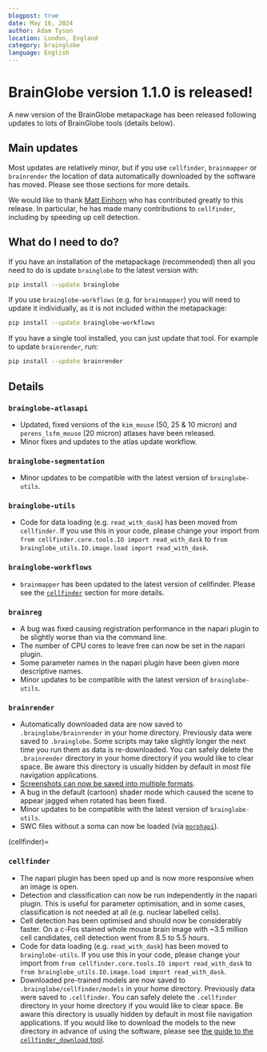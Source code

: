 ```yaml
---
blogpost: true
date: May 16, 2024
author: Adam Tyson
location: London, England
category: brainglobe
language: English
---
```


# BrainGlobe version 1.1.0 is released!

A new version of the BrainGlobe metapackage has been released following updates to lots of BrainGlobe tools 
(details below). 

## Main updates
Most updates are relatively minor, but if you use `cellfinder`, `brainmapper` or `brainrender` the 
location of data automatically downloaded by the software has moved. Please see those sections for more details.

We would like to thank [Matt Einhorn](https://github.com/matham) who has contributed greatly to this 
release. In particular, he has made many contributions to `cellfinder`, including by speeding up cell detection. 

## What do I need to do?
If you have an installation of the metapackage (recommended) then all you need to do is update `brainglobe` to the 
latest version with:
```bash
pip install --update brainglobe
```

If you use `brainglobe-workflows` (e.g. for `brainmapper`) you will need to update it individually, as it is not 
included within the metapackage:
```bash
pip install --update brainglobe-workflows
```

If you have a single tool installed, you can just update that tool. For example to update `brainrender`, run:
```bash
pip install --update brainrender
```

## Details
### `brainglobe-atlasapi`
- Updated, fixed versions of the `kim_mouse` (50, 25 & 10 micron) and `perens_lsfm_mouse` (20 micron) atlases have 
been released.
- Minor fixes and updates to the atlas update workflow.

### `brainglobe-segmentation`
- Minor updates to be compatible with the latest version of `brainglobe-utils`.

### `brainglobe-utils`
- Code for data loading (e.g. `read_with_dask`) has been moved from `cellfinder`. If you use this in your code,
  please change your import from `from cellfinder.core.tools.IO import read_with_dask` to
  `from brainglobe_utils.IO.image.load import read_with_dask`.

### `brainglobe-workflows`
- `brainmapper` has been updated to the latest version of cellfinder. Please see the [`cellfinder`](cellfinder) section 
for more details.

### `brainreg`
- A bug was fixed causing registration performance in the napari plugin to be slightly worse than via the command line.
- The number of CPU cores to leave free can now be set in the napari plugin.
- Some parameter names in the napari plugin have been given more descriptive names.
- Minor updates to be compatible with the latest version of `brainglobe-utils`.

### `brainrender`
- Automatically downloaded data are now saved to `.brainglobe/brainrender` in your home directory. Previously data were 
saved to `.brainglobe`. Some scripts may take slightly longer the next time you run them as data is re-downloaded. You 
can safely delete the `.brainrender` directory in your home directory if you would like to clear space. Be aware this 
directory is usually hidden by default in most file navigation applications.
- [Screenshots can now be saved into multiple formats](/documentation/brainrender/usage/videos-animations-and-exporting-to-html).
- A bug in the default (cartoon) shader mode which caused the scene to appear jagged when rotated has been fixed.
- Minor updates to be compatible with the latest version of `brainglobe-utils`.
- SWC files without a soma can now be loaded (via [`morphapi`](/documentation/morphapi/index)).

(cellfinder)=
### `cellfinder`
- The napari plugin has been sped up and is now more responsive when an image is open.
- Detection and classification can now be run independently in the napari plugin. This is useful for parameter 
optimisation, and in some cases, classification is not needed at all (e.g. nuclear labelled cells).
- Cell detection has been optimised and should now be considerably faster. On a c-Fos stained whole mouse brain image 
with ~3.5 million cell candidates, cell detection went from 8.5 to 5.5 hours.
- Code for data loading (e.g. `read_with_dask`) has been moved to `brainglobe-utils`. If you use this in your code, 
please change your import from `from cellfinder.core.tools.IO import read_with_dask` to 
`from brainglobe_utils.IO.image.load import read_with_dask`.
- Downloaded pre-trained models are now saved to `.brainglobe/cellfinder/models` in your home directory. Previously data were
  saved to `.cellfinder`. You can safely delete the `.cellfinder` directory in your home directory if you would 
like to clear space. Be aware this directory is usually hidden by default in most file navigation applications. If you 
would like to download the models to the new directory in advance of using the software, please see 
[the guide to the `cellfinder_download` tool](/documentation/cellfinder/user-guide/cellfinder-download).
